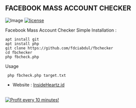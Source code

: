 ## FACEBOOK MASS ACCOUNT CHECKER

![Image](https://raw.githubusercontent.com/fdciabdul/fbchecker/master/ss.png)
[![license](https://img.shields.io/github/license/dwisiswant0/WiFiID.svg)](https://github.com/fdciabdul/fbchecker/blob/master/LICENSE)

Facebook Mass Account Checker Simple
Installation :
```
apt install git
apt install php
git clone https://github.com/fdciabdul/fbchecker
cd fbchecker
php fbcheck.php
```

Usage
```
 php fbcheck.php target.txt
```

- Website : [InsideHeartz.id](https://insideheartz.id)

</BR>

<a href="https://golden-farm.biz/?r=1673249" target="_blank">
<img src="https://golden-farm.biz/images/promo/en/728x90.gif"
alt="Profit every 10 minutes!"></a>
